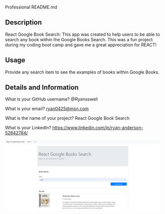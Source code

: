 Professional README.md

## Description

React Google Book Search:
This app was created to help users to be able to search any book within the Google Books Search. This was a fun project during my coding boot camp and gave me a great appreciation for REACT!

## Usage

Provide any search item to see the examples of books within Google Books.

## Details and Information

What is your GitHub username? @Ryansswell

What is your email? ryan0425@msn.com

What is the name of your project? React Google Book Search

What is your LinkedIn? https://www.linkedin.com/in/ryan-anderson-52842784/

![](https://github.com/Ryansswell/React-Google-Search/blob/main/Corgi-Pic.PNG)
